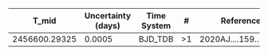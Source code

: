 |T_mid|Uncertainty (days)           |Time System|#                                            |Reference                               |
|-----|-----------------------------|-----------|---------------------------------------------|----------------------------------------|
|2456600.29325|0.0005                       |BJD_TDB    |>1                                           |2020AJ....159..204W                     |
